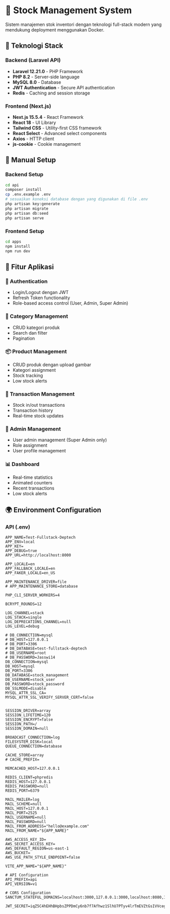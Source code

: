 # 🏢 Stock Management System

Sistem manajemen stok inventori dengan teknologi full-stack modern yang mendukung deployment menggunakan Docker.

## 🚀 Teknologi Stack

### Backend (Laravel API)
- **Laravel 12.21.0** - PHP Framework
- **PHP 8.2** - Server-side language
- **MySQL 8.0** - Database
- **JWT Authentication** - Secure API authentication
- **Redis** - Caching and session storage

### Frontend (Next.js)
- **Next.js 15.5.4** - React Framework
- **React 18** - UI Library
- **Tailwind CSS** - Utility-first CSS framework
- **React Select** - Advanced select components
- **Axios** - HTTP client
- **js-cookie** - Cookie management

## 🔧 Manual Setup

### Backend Setup
```bash
cd api
composer install
cp .env.example .env
# sesuaikan koneksi database dengan yang digunakan di file .env
php artisan key:generate
php artisan migrate
php artisan db:seed
php artisan serve
```

### Frontend Setup
```bash
cd apps
npm install
npm run dev
```

## 🎯 Fitur Aplikasi

### 🔐 Authentication
- Login/Logout dengan JWT
- Refresh Token functionality
- Role-based access control (User, Admin, Super Admin)

### 📂 Category Management
- CRUD kategori produk
- Search dan filter
- Pagination

### 📦 Product Management
- CRUD produk dengan upload gambar
- Kategori assignment
- Stock tracking
- Low stock alerts

### 🔄 Transaction Management
- Stock in/out transactions
- Transaction history
- Real-time stock updates

### 👥 Admin Management
- User admin management (Super Admin only)
- Role assignment
- User profile management

### 📊 Dashboard
- Real-time statistics
- Animated counters
- Recent transactions
- Low stock alerts

## 🌍 Environment Configuration

### API (.env)
```env
APP_NAME=Test-Fullstack-Deptech
APP_ENV=local
APP_KEY=
APP_DEBUG=true
APP_URL=http://localhost:8000

APP_LOCALE=en
APP_FALLBACK_LOCALE=en
APP_FAKER_LOCALE=en_US

APP_MAINTENANCE_DRIVER=file
# APP_MAINTENANCE_STORE=database

PHP_CLI_SERVER_WORKERS=4

BCRYPT_ROUNDS=12

LOG_CHANNEL=stack
LOG_STACK=single
LOG_DEPRECATIONS_CHANNEL=null
LOG_LEVEL=debug

# DB_CONNECTION=mysql
# DB_HOST=127.0.0.1
# DB_PORT=3306
# DB_DATABASE=test-fullstack-deptech
# DB_USERNAME=root
# DB_PASSWORD=Jasswi14
DB_CONNECTION=mysql
DB_HOST=mysql
DB_PORT=3306
DB_DATABASE=stock_management
DB_USERNAME=stock_user
DB_PASSWORD=stock_password
DB_SSLMODE=disable
MYSQL_ATTR_SSL_CA=
MYSQL_ATTR_SSL_VERIFY_SERVER_CERT=false


SESSION_DRIVER=array
SESSION_LIFETIME=120
SESSION_ENCRYPT=false
SESSION_PATH=/
SESSION_DOMAIN=null

BROADCAST_CONNECTION=log
FILESYSTEM_DISK=local
QUEUE_CONNECTION=database

CACHE_STORE=array
# CACHE_PREFIX=

MEMCACHED_HOST=127.0.0.1

REDIS_CLIENT=phpredis
REDIS_HOST=127.0.0.1
REDIS_PASSWORD=null
REDIS_PORT=6379

MAIL_MAILER=log
MAIL_SCHEME=null
MAIL_HOST=127.0.0.1
MAIL_PORT=2525
MAIL_USERNAME=null
MAIL_PASSWORD=null
MAIL_FROM_ADDRESS="hello@example.com"
MAIL_FROM_NAME="${APP_NAME}"

AWS_ACCESS_KEY_ID=
AWS_SECRET_ACCESS_KEY=
AWS_DEFAULT_REGION=us-east-1
AWS_BUCKET=
AWS_USE_PATH_STYLE_ENDPOINT=false

VITE_APP_NAME="${APP_NAME}"

# API Configuration
API_PREFIX=api
API_VERSION=v1

# CORS Configuration
SANCTUM_STATEFUL_DOMAINS=localhost:3000,127.0.0.1:3000,localhost:8080,127.0.0.1:8080

JWT_SECRET=iqZ5C4hEHhBHpbsZPPDmCy6nb7f7Afhwz1SlhU7PTyv4lrTmEVZtGsIVVcegh8M2

```